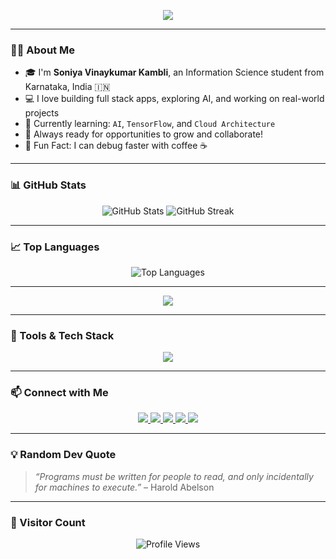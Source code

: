 <!-- Banner -->

<p align="center">
  <img src="https://readme-typing-svg.herokuapp.com?color=F70000&size=24&center=true&vCenter=true&width=800&lines=Hi+There+👋+I'm+Soniya+Kambli;Full+Stack+Developer;C%2B%2B+Programmer;AI+Enthusiast;Tech+Explorer+%F0%9F%92%BB" />
</p>


---

### 🙋‍♀️ About Me

- 🎓 I'm **Soniya Vinaykumar Kambli**, an Information Science student from Karnataka, India 🇮🇳  
- 💻 I love building full stack apps, exploring AI, and working on real-world projects  
- 🌱 Currently learning: `AI`, `TensorFlow`, and `Cloud Architecture`  
- 🚀 Always ready for opportunities to grow and collaborate!  
- 🧠 Fun Fact: I can debug faster with coffee ☕

---

### 📊 GitHub Stats

<p align="center">
  <img src="https://github-readme-stats.vercel.app/api?username=techsoniya&show_icons=true&theme=tokyonight&count_private=true" alt="GitHub Stats" />
  <img src="https://github-readme-streak-stats.herokuapp.com/?user=techsoniya&theme=tokyonight" alt="GitHub Streak" />
</p>

---

### 📈 Top Languages

<p align="center">
  <img src="https://github-readme-stats.vercel.app/api/top-langs/?username=techsoniya&layout=compact&theme=radical&langs_count=8" alt="Top Languages" />
</p>

---



<p align="center">
  <img src="https://readme-typing-svg.herokuapp.com?color=00FFFF&size=24&center=true&vCenter=true&width=1000&lines=Hi+There+👋,+I'm+Soniya+Kambli!;Full+Stack+Developer+💻;AI+%26+Web+Tech+Explorer+🚀;Let's+Build+Something+Awesome+Together!" />
</p>

---

### 🧰 Tools & Tech Stack

<p align="center">
  <img src="https://skillicons.dev/icons?i=java,sql,react,js,html,css,,nodejs,mongodb,git,github,vscode,python,cpp" />
</p>

---


### 📫 Connect with Me

<p align="center">
  <a href="https://linkedin.com/in/soniya-vinaykumar-kambli-0309b" target="_blank">
    <img src="https://img.shields.io/badge/-LinkedIn-blue?style=for-the-badge&logo=linkedin&logoColor=white"/>
  </a>
  <a href="mailto:kamblisoniya@gmail.com" target="_blank">
    <img src="https://img.shields.io/badge/-Gmail-c14438?style=for-the-badge&logo=Gmail&logoColor=white"/>
  </a>
  <a href="https://github.com/techsoniya" target="_blank">
    <img src="https://img.shields.io/badge/-GitHub-181717?style=for-the-badge&logo=github&logoColor=white"/>
  </a>
  <a href="https://leetcode.com/u/techsoniya/" target="_blank">
    <img src="https://img.shields.io/badge/-LeetCode-FFA116?style=for-the-badge&logo=LeetCode&logoColor=black"/>
  </a>
  <a href="https://x.com/tech_soniya" target="_blank">
    <img src="https://img.shields.io/badge/-Twitter-1DA1F2?style=for-the-badge&logo=Twitter&logoColor=white"/>
  </a>
</p>

---

### 💡 Random Dev Quote
> _“Programs must be written for people to read, and only incidentally for machines to execute.”_ – Harold Abelson

---

### 📍 Visitor Count
<p align="center">
  <img src="https://komarev.com/ghpvc/?username=techsoniya&label=Profile+Views&color=blueviolet&style=flat" alt="Profile Views" />
</p>


<!---
techsoniya/techsoniya is a ✨ special ✨ repository because its `README.md` (this file) appears on your GitHub profile.
You can click the Preview link to take a look at your changes.
--->
